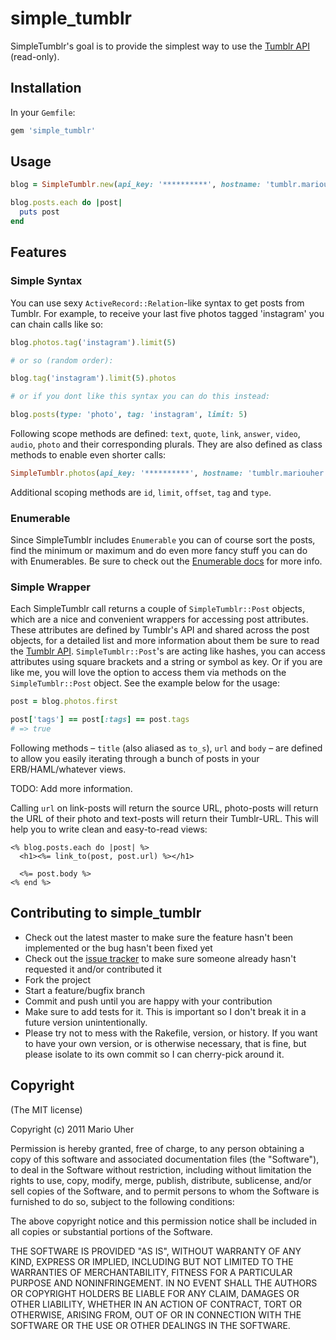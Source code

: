 # simple_tumblr

SimpleTumblr's goal is to provide the simplest way to use the [Tumblr API](http://www.tumblr.com/docs/en/api/v2) (read-only). 

## Installation

In your `Gemfile`:

```ruby
gem 'simple_tumblr'
```

## Usage

```ruby
blog = SimpleTumblr.new(api_key: '**********', hostname: 'tumblr.mariouher.com')

blog.posts.each do |post|
  puts post
end
```

## Features

### Simple Syntax

You can use sexy `ActiveRecord::Relation`-like syntax to get posts from Tumblr. For example, to receive your last five photos tagged 'instagram' you can chain calls like so:

```ruby
blog.photos.tag('instagram').limit(5)

# or so (random order):

blog.tag('instagram').limit(5).photos

# or if you dont like this syntax you can do this instead:

blog.posts(type: 'photo', tag: 'instagram', limit: 5)
```

Following scope methods are defined: `text`, `quote`, `link`, `answer`, `video`, `audio`, `photo` and their corresponding plurals. They are also defined as class methods to enable even shorter calls:

```ruby
SimpleTumblr.photos(api_key: '**********', hostname: 'tumblr.mariouher.com', tag: 'instagram', limit: 5)
```

Additional scoping methods are `id`, `limit`, `offset`, `tag` and `type`.

### Enumerable

Since SimpleTumblr includes `Enumerable` you can of course sort the posts, find the minimum or maximum and do even more fancy stuff you can do with Enumerables. Be sure to check out the 
[Enumerable docs](http://ruby-doc.org/core-1.9.3/Enumerable.html) for more info.
 
### Simple Wrapper

Each SimpleTumblr call returns a couple of `SimpleTumblr::Post` objects, which are a nice and convenient wrappers for accessing post attributes. These attributes are defined by Tumblr's API and shared across the post objects, for a detailed list and more information about them be sure to read the [Tumblr API](http://www.tumblr.com/docs/en/api/v2). `SimpleTumblr::Post`'s are acting like hashes, you can access attributes using square brackets and a string or symbol as key. Or if you are like me, you will love the option to access them via methods on the `SimpleTumblr::Post` object. See the example below for the usage:

```ruby
post = blog.photos.first

post['tags'] == post[:tags] == post.tags
# => true
```

Following methods – `title` (also aliased as `to_s`), `url` and `body` – are defined to allow you easily iterating through a bunch of posts in your ERB/HAML/whatever views. 

TODO: Add more information.

Calling `url` on link-posts will return the source URL, photo-posts will return the URL of their photo and text-posts will return their Tumblr-URL. This will help you to write clean and easy-to-read views:

```erb
<% blog.posts.each do |post| %>
  <h1><%= link_to(post, post.url) %></h1>
  
  <%= post.body %>
<% end %>
```

## Contributing to simple_tumblr
 
* Check out the latest master to make sure the feature hasn't been implemented or the bug hasn't been fixed yet
* Check out the [issue tracker](https://github.com/haihappen/simple_tumblr/issues) to make sure someone already hasn't requested it and/or contributed it
* Fork the project
* Start a feature/bugfix branch
* Commit and push until you are happy with your contribution
* Make sure to add tests for it. This is important so I don't break it in a future version unintentionally.
* Please try not to mess with the Rakefile, version, or history. If you want to have your own version, or is otherwise necessary, that is fine, but please isolate to its own commit so I can cherry-pick around it.

## Copyright

(The MIT license)

Copyright (c) 2011 Mario Uher

Permission is hereby granted, free of charge, to any person obtaining
a copy of this software and associated documentation files (the
"Software"), to deal in the Software without restriction, including
without limitation the rights to use, copy, modify, merge, publish,
distribute, sublicense, and/or sell copies of the Software, and to
permit persons to whom the Software is furnished to do so, subject to
the following conditions:

The above copyright notice and this permission notice shall be
included in all copies or substantial portions of the Software.

THE SOFTWARE IS PROVIDED "AS IS", WITHOUT WARRANTY OF ANY KIND,
EXPRESS OR IMPLIED, INCLUDING BUT NOT LIMITED TO THE WARRANTIES OF
MERCHANTABILITY, FITNESS FOR A PARTICULAR PURPOSE AND
NONINFRINGEMENT. IN NO EVENT SHALL THE AUTHORS OR COPYRIGHT HOLDERS BE
LIABLE FOR ANY CLAIM, DAMAGES OR OTHER LIABILITY, WHETHER IN AN ACTION
OF CONTRACT, TORT OR OTHERWISE, ARISING FROM, OUT OF OR IN CONNECTION
WITH THE SOFTWARE OR THE USE OR OTHER DEALINGS IN THE SOFTWARE.